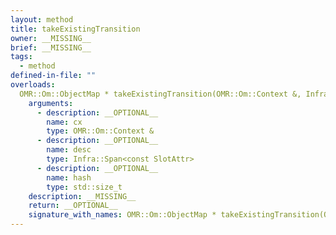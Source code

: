 ```yaml
---
layout: method
title: takeExistingTransition
owner: __MISSING__
brief: __MISSING__
tags:
  - method
defined-in-file: ""
overloads:
  OMR::Om::ObjectMap * takeExistingTransition(OMR::Om::Context &, Infra::Span<const SlotAttr>, std::size_t):
    arguments:
      - description: __OPTIONAL__
        name: cx
        type: OMR::Om::Context &
      - description: __OPTIONAL__
        name: desc
        type: Infra::Span<const SlotAttr>
      - description: __OPTIONAL__
        name: hash
        type: std::size_t
    description: __MISSING__
    return: __OPTIONAL__
    signature_with_names: OMR::Om::ObjectMap * takeExistingTransition(OMR::Om::Context & cx, Infra::Span<const SlotAttr> desc, std::size_t hash)
---
```

